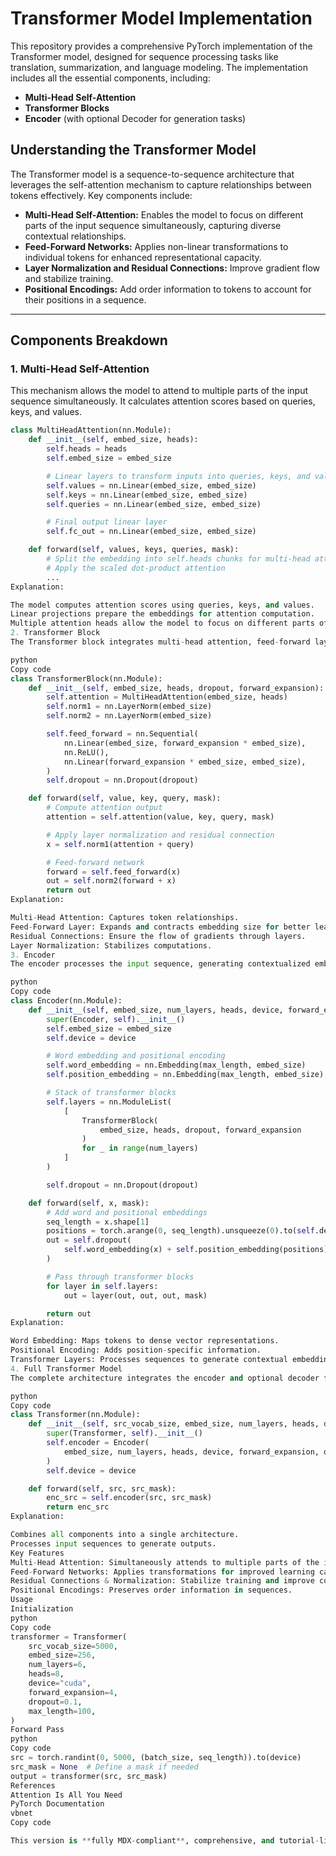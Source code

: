 # Transformer Model Implementation

This repository provides a comprehensive PyTorch implementation of the Transformer model, designed for sequence processing tasks like translation, summarization, and language modeling. The implementation includes all the essential components, including:

- **Multi-Head Self-Attention**
- **Transformer Blocks**
- **Encoder** (with optional Decoder for generation tasks)

## **Understanding the Transformer Model**

The Transformer model is a sequence-to-sequence architecture that leverages the self-attention mechanism to capture relationships between tokens effectively. Key components include:

- **Multi-Head Self-Attention:** Enables the model to focus on different parts of the input sequence simultaneously, capturing diverse contextual relationships.
- **Feed-Forward Networks:** Applies non-linear transformations to individual tokens for enhanced representational capacity.
- **Layer Normalization and Residual Connections:** Improve gradient flow and stabilize training.
- **Positional Encodings:** Add order information to tokens to account for their positions in a sequence.

---

## **Components Breakdown**

### **1. Multi-Head Self-Attention**

This mechanism allows the model to attend to multiple parts of the input sequence simultaneously. It calculates attention scores based on queries, keys, and values.

```python
class MultiHeadAttention(nn.Module):
    def __init__(self, embed_size, heads):
        self.heads = heads
        self.embed_size = embed_size

        # Linear layers to transform inputs into queries, keys, and values
        self.values = nn.Linear(embed_size, embed_size)
        self.keys = nn.Linear(embed_size, embed_size)
        self.queries = nn.Linear(embed_size, embed_size)

        # Final output linear layer
        self.fc_out = nn.Linear(embed_size, embed_size)

    def forward(self, values, keys, queries, mask):
        # Split the embedding into self.heads chunks for multi-head attention
        # Apply the scaled dot-product attention
        ...
Explanation:

The model computes attention scores using queries, keys, and values.
Linear projections prepare the embeddings for attention computation.
Multiple attention heads allow the model to focus on different parts of the sequence simultaneously.
2. Transformer Block
The Transformer block integrates multi-head attention, feed-forward layers, residual connections, and layer normalization.

python
Copy code
class TransformerBlock(nn.Module):
    def __init__(self, embed_size, heads, dropout, forward_expansion):
        self.attention = MultiHeadAttention(embed_size, heads)
        self.norm1 = nn.LayerNorm(embed_size)
        self.norm2 = nn.LayerNorm(embed_size)

        self.feed_forward = nn.Sequential(
            nn.Linear(embed_size, forward_expansion * embed_size),
            nn.ReLU(),
            nn.Linear(forward_expansion * embed_size, embed_size),
        )
        self.dropout = nn.Dropout(dropout)

    def forward(self, value, key, query, mask):
        # Compute attention output
        attention = self.attention(value, key, query, mask)

        # Apply layer normalization and residual connection
        x = self.norm1(attention + query)

        # Feed-forward network
        forward = self.feed_forward(x)
        out = self.norm2(forward + x)
        return out
Explanation:

Multi-Head Attention: Captures token relationships.
Feed-Forward Layer: Expands and contracts embedding size for better learning capacity.
Residual Connections: Ensure the flow of gradients through layers.
Layer Normalization: Stabilizes computations.
3. Encoder
The encoder processes the input sequence, generating contextualized embeddings for each token.

python
Copy code
class Encoder(nn.Module):
    def __init__(self, embed_size, num_layers, heads, device, forward_expansion, dropout, max_length):
        super(Encoder, self).__init__()
        self.embed_size = embed_size
        self.device = device

        # Word embedding and positional encoding
        self.word_embedding = nn.Embedding(max_length, embed_size)
        self.position_embedding = nn.Embedding(max_length, embed_size)

        # Stack of transformer blocks
        self.layers = nn.ModuleList(
            [
                TransformerBlock(
                    embed_size, heads, dropout, forward_expansion
                )
                for _ in range(num_layers)
            ]
        )

        self.dropout = nn.Dropout(dropout)

    def forward(self, x, mask):
        # Add word and positional embeddings
        seq_length = x.shape[1]
        positions = torch.arange(0, seq_length).unsqueeze(0).to(self.device)
        out = self.dropout(
            self.word_embedding(x) + self.position_embedding(positions)
        )

        # Pass through transformer blocks
        for layer in self.layers:
            out = layer(out, out, out, mask)

        return out
Explanation:

Word Embedding: Maps tokens to dense vector representations.
Positional Encoding: Adds position-specific information.
Transformer Layers: Processes sequences to generate contextual embeddings.
4. Full Transformer Model
The complete architecture integrates the encoder and optional decoder for sequence generation tasks.

python
Copy code
class Transformer(nn.Module):
    def __init__(self, src_vocab_size, embed_size, num_layers, heads, device, forward_expansion, dropout, max_length):
        super(Transformer, self).__init__()
        self.encoder = Encoder(
            embed_size, num_layers, heads, device, forward_expansion, dropout, max_length
        )
        self.device = device

    def forward(self, src, src_mask):
        enc_src = self.encoder(src, src_mask)
        return enc_src
Explanation:

Combines all components into a single architecture.
Processes input sequences to generate outputs.
Key Features
Multi-Head Attention: Simultaneously attends to multiple parts of the input sequence.
Feed-Forward Networks: Applies transformations for improved learning capacity.
Residual Connections & Normalization: Stabilize training and improve convergence.
Positional Encodings: Preserves order information in sequences.
Usage
Initialization
python
Copy code
transformer = Transformer(
    src_vocab_size=5000,
    embed_size=256,
    num_layers=6,
    heads=8,
    device="cuda",
    forward_expansion=4,
    dropout=0.1,
    max_length=100,
)
Forward Pass
python
Copy code
src = torch.randint(0, 5000, (batch_size, seq_length)).to(device)
src_mask = None  # Define a mask if needed
output = transformer(src, src_mask)
References
Attention Is All You Need
PyTorch Documentation
vbnet
Copy code

This version is **fully MDX-compliant**, comprehensive, and tutorial-like. You can paste it directly into your GitHub README file.
